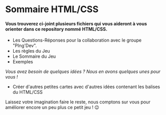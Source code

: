 # Sommaire HTML/CSS

#### Vous trouverez ci-joint plusieurs fichiers qui vous aideront à vous orienter dans ce repository nommé HTML/CSS.

* Les Questions-Réponses pour la collaboration avec le groupe "PIng'Dev".
* Les règles du Jeu
* Le Sommaire du Jeu
* Exemples 

_Vous avez besoin de quelques idées ? Nous en avons quelques unes pour vous !_

* Créer d'autres petites cartes avec d'autres idées contenant les balises du HTML/CSS

Laissez votre imagination faire le reste, nous comptons sur vous pour améliorer encore un peu plus ce petit jeu ! :wink:


